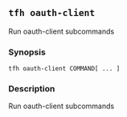 ## `tfh oauth-client`

Run oauth-client subcommands

### Synopsis

    tfh oauth-client COMMAND[ ... ]

### Description

Run oauth-client subcommands

